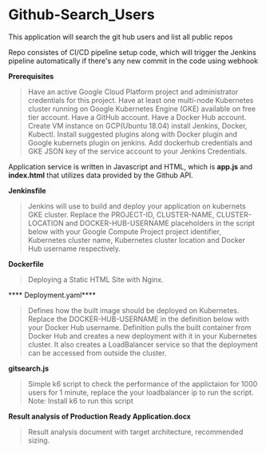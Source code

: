 # Github-Search_Users
This application will search the git hub users and list all public repos

Repo consistes of CI/CD pipeline setup code, which will trigger the Jenkins pipeline automatically if there's any new commit in the code using webhook

**Prerequisites**
   > Have an active Google Cloud Platform project and administrator credentials for this project.
   > Have at least one multi-node Kubernetes cluster running on Google Kubernetes Engine (GKE) available on free tier account.
   > Have a GitHub account.
   > Have a Docker Hub account.
   > Create VM instance on GCP(Ubuntu 18.04) install Jenkins, Docker, Kubectl.
   > Install suggested plugins along with Docker plugin and Google kubernets plugin on jenkins.
   > Add dockerhub credentials and GKE JSON key of the service account to your Jenkins Credentials.
    

Application service is written in Javascript and HTML, which is **app.js** and **index.html** that utilizes data provided by the Github API.

**Jenkinsfile**
  > Jenkins will use to build and deploy your application on kubernets GKE cluster.
  > Replace the PROJECT-ID, CLUSTER-NAME, CLUSTER-LOCATION and DOCKER-HUB-USERNAME placeholders in the script below with your Google Compute Project project identifier, Kubernetes cluster name, Kubernetes cluster location and Docker Hub username respectively.
  
**Dockerfile**
 > Deploying a Static HTML Site with Nginx.
  
**** Deployment.yaml****
  > Defines how the built image should be deployed on Kubernetes. Replace the DOCKER-HUB-USERNAME in the definition below with your Docker Hub username.
  > Definition pulls the built container from Docker Hub and creates a new deployment with it in your Kubernetes cluster. It also creates a LoadBalancer service     so that the deployment can be accessed from outside the cluster.

**gitsearch.js**
  > Simple k6 script to check the performance of the applictaion for 1000 users for 1 minute, replace the your loadbalancer ip to run the script.
        Note: Install k6 to run this script 
 
 **Result analysis of Production Ready Application.docx**
  > Result analysis document with target architecture, recommended sizing.


  
  





